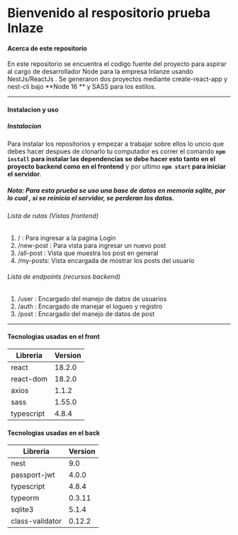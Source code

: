 # Bienvenido al respositorio prueba Inlaze
#### Acerca de este repositorio

En este repositorio se encuentra el codigo fuente del proyecto para aspirar al cargo de desarrollador Node para la empresa Inlanze usando NestJs/ReactJs  .
Se generaron dos proyectos mediante create-react-app y nest-cli  bajo  **Node 16  **  y SASS para los estilos.

---
#### Instalacion y uso

##### Instalacion
Para instalar los repositorios y empezar a trabajar sobre ellos lo uncio que debes hacer despues de clonarlo tu computador es correr el comando **`npm install` para instalar las dependencias se debe hacer esto tanto en el proyecto backend como en el frontend** y por ultimo **`npm start` para iniciar el servidor**.

##### Nota: Para esta prueba se uso una base de datos en memoria sqlite, por lo cual , si se reinicia el servidor, se perderan los datos.

###### Lista de rutas (Vistas frontend)
1.  / : Para ingresar a la pagina Login
2. /new-post : Para vista para ingresar un nuevo post
3. /all-post : Vista que muestra los post en general
4. /my-posts:  Vista encargada de mostrar los posts del usuario 

###### Lista de endpoints (recursos backend)
1. /user : Encargado del manejo de datos de usuarios
2. /auth : Encargado de manejar el logueo y registro 
3. /post : Encargado del manejo de datos de post
---


#### Tecnologias usadas en el front


Libreria  | Version
------------- | -------------
react  | 18.2.0
react-dom | 18.2.0
axios | 1.1.2
sass | 1.55.0
typescript | 4.8.4


#### Tecnologias usadas en el back


Libreria  | Version
------------- | -------------
nest  | 9.0
passport-jwt | 4.0.0
typescript | 4.8.4
typeorm | 0.3.11
sqlite3 | 5.1.4
class-validator | 0.12.2


